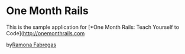 # One Month Rails

This is the sample application for 
[*One Month Rails: Teach Yourself to Code](http://onemonthrails.com

by[Ramona Fabregas](http://mattangriffel.com)


